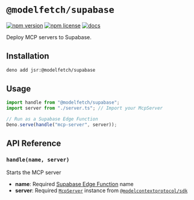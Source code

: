 # `@modelfetch/supabase`

[![npm version](https://img.shields.io/npm/v/@modelfetch/supabase)](https://www.npmjs.com/package/@modelfetch/supabase)
[![npm license](https://img.shields.io/npm/l/@modelfetch/supabase)](https://www.npmjs.com/package/@modelfetch/supabase)
[![docs](https://img.shields.io/badge/docs-modelfetch.com-blue)](https://www.modelfetch.com/docs/runtime/supabase)

Deploy MCP servers to Supabase.

## Installation

```bash
deno add jsr:@modelfetch/supabase
```

## Usage

```typescript
import handle from "@modelfetch/supabase";
import server from "./server.ts"; // Import your McpServer

// Run as a Supabase Edge Function
Deno.serve(handle("mcp-server", server));
```

## API Reference

### `handle(name, server)`

Starts the MCP server

- **name**: Required [Supabase Edge Function](https://supabase.com/docs/guides/functions) name
- **server**: Required [`McpServer`](https://github.com/modelcontextprotocol/typescript-sdk?tab=readme-ov-file#server) instance from [`@modelcontextprotocol/sdk`](https://github.com/modelcontextprotocol/typescript-sdk)

